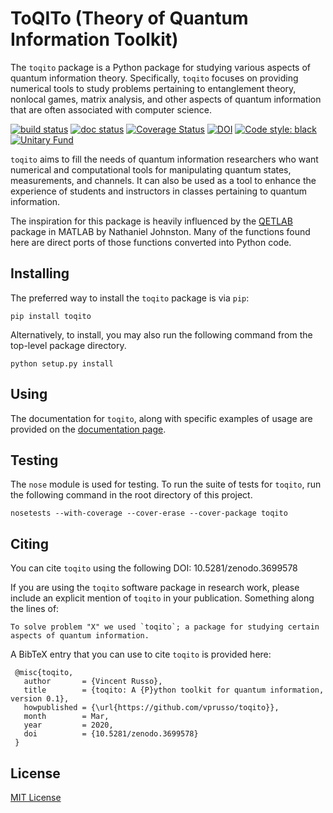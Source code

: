 # ToQITo (Theory of Quantum Information Toolkit)

The `toqito` package is a Python package for studying various aspects of
quantum information theory. Specifically, `toqito` focuses on providing
numerical tools to study problems pertaining to entanglement theory, nonlocal
games, matrix analysis, and other aspects of quantum information that are often
associated with computer science. 

[![build status](http://img.shields.io/travis/vprusso/toqito.svg?style=plastic)](https://travis-ci.org/vprusso/toqito)
[![doc status](https://readthedocs.org/projects/toqito/badge/?version=latest&style=plastic)](https://toqito.readthedocs.io/en/latest/)
[![Coverage Status](https://coveralls.io/repos/github/vprusso/toqito/badge.svg?branch=master?style=plastic)](https://coveralls.io/github/vprusso/toqito?branch=master)
[![DOI](https://zenodo.org/badge/235493396.svg?style=plastic)](https://zenodo.org/badge/latestdoi/235493396)
[![Code style: black](https://img.shields.io/badge/code%20style-black-000000.svg?styl=plastic)](https://github.com/psf/black)
[![Unitary Fund](https://img.shields.io/badge/Supported%20By-UNITARY%20FUND-brightgreen.svg?style=plastic)](http://unitary.fund)

`toqito` aims to fill the needs of quantum information researchers who want
numerical and computational tools for manipulating quantum states,
measurements, and channels. It can also be used as a tool to enhance the
experience of students and instructors in classes pertaining to quantum
information. 

The inspiration for this package is heavily influenced by the
[QETLAB](http://www.qetlab.com) package in MATLAB by Nathaniel Johnston.  Many
of the functions found here are direct ports of those functions converted into
Python code.

## Installing

The preferred way to install the `toqito` package is via `pip`:

```
pip install toqito
```

Alternatively, to install, you may also run the following command from the
top-level package directory.

```
python setup.py install
```

## Using

The documentation for `toqito`, along with specific examples of usage are
provided on the 
[documentation page](https://toqito.readthedocs.io/en/latest/toqito.html).

## Testing

The `nose` module is used for testing. To run the suite of tests for `toqito`,
run the following command in the root directory of this project.

    nosetests --with-coverage --cover-erase --cover-package toqito

## Citing

You can cite `toqito` using the following DOI: 
10.5281/zenodo.3699578

If you are using the `toqito` software package in research work, please include
an explicit mention of `toqito` in your publication. Something along the lines
of:

```
To solve problem "X" we used `toqito`; a package for studying certain
aspects of quantum information.
```

A BibTeX entry that you can use to cite `toqito` is provided here:

```
 @misc{toqito,
   author       = {Vincent Russo},
   title        = {toqito: A {P}ython toolkit for quantum information, version 0.1},
   howpublished = {\url{https://github.com/vprusso/toqito}},
   month        = Mar,
   year         = 2020,
   doi          = {10.5281/zenodo.3699578}
 }
```

## License

[MIT License](http://opensource.org/licenses/mit-license.php>)
